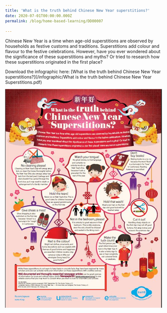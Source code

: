 ```yaml
---
title: 'What is the truth behind Chinese New Year superstitions?'
date: 2020-07-01T00:00:00.000Z
permalink: /blog/home-based-learning/DD00007

---
```



Chinese New Year is a time when age-old superstitions are observed by households as festive customs and traditions. Superstitions add colour and flavour to the festive celebrations. However, have you ever wondered about the significance of these superstitions and myths? Or tried to research how these superstitions originated in the first place? 



Download the infographic here: [What is the truth behind Chinese New Year superstitions?](/infographic/What is the truth behind Chinese New Year Superstitions.pdf)

![](../../../images/infographic-cny-sm.JPG)



